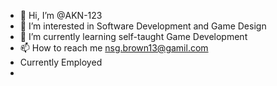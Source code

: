 - 👋 Hi, I’m @AKN-123
- 👀 I’m interested in Software Development and Game Design
- 🌱 I’m currently learning self-taught Game Development
- 📫 How to reach me nsg.brown13@gamil.com
- Currently Employed
- 
